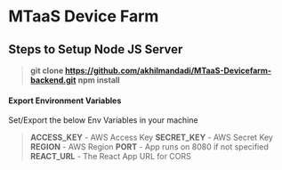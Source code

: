 # MTaaS Device Farm


## Steps to Setup Node JS Server

> **git clone https://github.com/akhilmandadi/MTaaS-Devicefarm-backend.git**
> **npm install**
#### Export Environment Variables
Set/Export the below Env Variables in your machine
> **ACCESS_KEY** - AWS Access Key
> **SECRET_KEY** - AWS Secret Key
> **REGION** - AWS Region
> **PORT** - App runs on 8080 if not specified
> **REACT_URL** - The React App URL for CORS